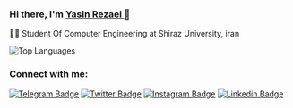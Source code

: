 ### Hi there, I'm [Yasin Rezaei ](https://www.github.com/yasinrezaei)👋



  <!-- - 🌱 I’m currently learning everything -->
  👨‍🎓 Student Of Computer Engineering at Shiraz University, iran
 

![Top Languages](https://github-readme-stats.vercel.app/api/top-langs/?username=yasinrezaei&show_icons=true&theme=algolia)

### Connect with me:

[![Telegram Badge](https://img.shields.io/badge/-Gmail-0088cc?style=flat-square&logo=Gmail&logoColor=white&color=red)](mailto:yasinrezaei@hotmail.com)
[![Twitter Badge](https://img.shields.io/badge/-Twitter-00acee?style=flat-square&logo=Twitter&logoColor=white)](https://twitter.com/yasinrezaeo014)
[![Instagram Badge](https://img.shields.io/badge/-Instagram-e4405f?style=flat-square&logo=Instagram&logoColor=white)](https://instagram.com/yasinrzi)
[![Linkedin Badge](https://img.shields.io/badge/-Instagram-e4405f?style=flat-square&logo=Instagram&logoColor=white)](https://instagram.com/yasinrzi)

